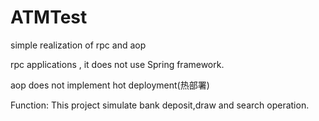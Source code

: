 # ATMTest
simple realization of rpc and aop

rpc applications , it does not use Spring framework.

aop does not implement hot deployment(热部署)

Function: This project simulate bank deposit,draw and search operation.
